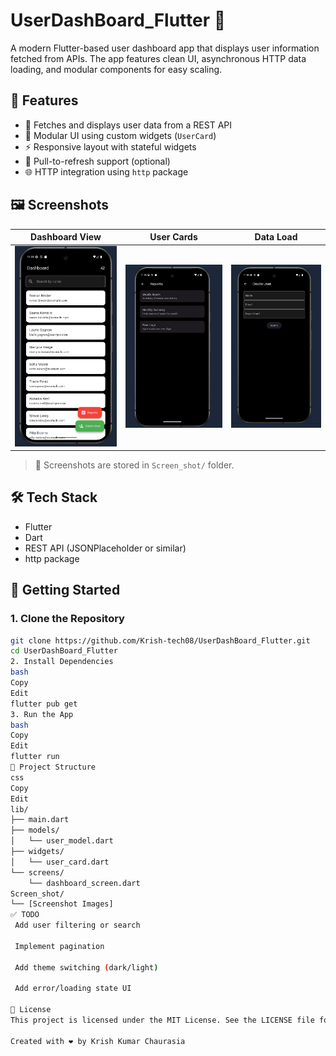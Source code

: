 # UserDashBoard_Flutter 🚀

A modern Flutter-based user dashboard app that displays user information fetched from APIs. The app features clean UI, asynchronous HTTP data loading, and modular components for easy scaling.

## 📱 Features

- 📡 Fetches and displays user data from a REST API
- 🧱 Modular UI using custom widgets (`UserCard`)
- ⚡ Responsive layout with stateful widgets
- 🔁 Pull-to-refresh support (optional)
- 🌐 HTTP integration using `http` package

## 🖼️ Screenshots

| Dashboard View | User Cards | Data Load |
|----------------|------------|-----------|
| ![Dashboard](Screen_shot/Screenshot%202025-07-21%20230622.png) | ![Cards](Screen_shot/Screenshot%202025-07-21%20230640.png) | ![Load](Screen_shot/Screenshot%202025-07-21%20230703.png) |

> 📁 Screenshots are stored in `Screen_shot/` folder.

## 🛠 Tech Stack

- Flutter
- Dart
- REST API (JSONPlaceholder or similar)
- http package

## 🚀 Getting Started

### 1. Clone the Repository

```bash
git clone https://github.com/Krish-tech08/UserDashBoard_Flutter.git
cd UserDashBoard_Flutter
2. Install Dependencies
bash
Copy
Edit
flutter pub get
3. Run the App
bash
Copy
Edit
flutter run
📁 Project Structure
css
Copy
Edit
lib/
├── main.dart
├── models/
│   └── user_model.dart
├── widgets/
│   └── user_card.dart
└── screens/
    └── dashboard_screen.dart
Screen_shot/
└── [Screenshot Images]
✅ TODO
 Add user filtering or search

 Implement pagination

 Add theme switching (dark/light)

 Add error/loading state UI

📄 License
This project is licensed under the MIT License. See the LICENSE file for details.

Created with ❤️ by Krish Kumar Chaurasia
